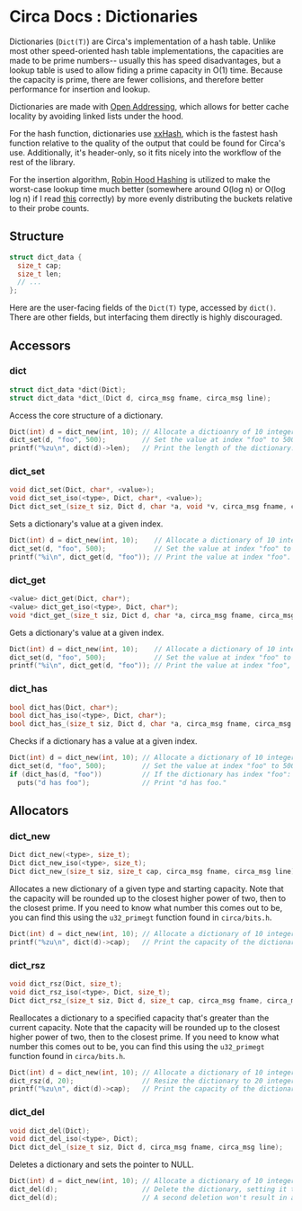 # Circa Docs : Dictionaries

Dictionaries (`Dict(T)`) are Circa's implementation of a hash table. Unlike most
other speed-oriented hash table implementations, the capacities are made to be
prime numbers-- usually this has speed disadvantages, but a lookup table is used
to allow fiding a prime capacity in O(1) time. Because the capacity is prime,
there are fewer collisions, and therefore better performance for insertion
and lookup.

Dictionaries are made with
[Open Addressing](https://en.wikipedia.org/wiki/Open_addressing), which allows
for better cache locality by avoiding linked lists under the hood.

For the hash function, dictionaries use
[xxHash](http://cyan4973.github.io/xxHash/), which is the fastest hash function
relative to the quality of the output that could be found for Circa's use.
Additionally, it's header-only, so it fits nicely into the workflow of the rest
of the library.

For the insertion algorithm,
[Robin Hood Hashing](https://andre.arko.net/2017/08/24/robin-hood-hashing/)
is utilized to make the worst-case lookup time much better
(somewhere around O(log n) or O(log log n)
if I read [this](http://luc.devroye.org/robinhood.pdf) correctly)
by more evenly distributing the buckets relative to their probe counts.

## Structure

```C
struct dict_data {
  size_t cap;
  size_t len;
  // ...
};
```

Here are the user-facing fields of the `Dict(T)` type, accessed by `dict()`. There
are other fields, but interfacing them directly is highly discouraged.

## Accessors

### dict

```C
struct dict_data *dict(Dict);
struct dict_data *dict_(Dict d, circa_msg fname, circa_msg line);
```

Access the core structure of a dictionary.

```C
Dict(int) d = dict_new(int, 10); // Allocate a dictioanry of 10 integers.
dict_set(d, "foo", 500);         // Set the value at index "foo" to 500.
printf("%zu\n", dict(d)->len);   // Print the length of the dictionary. (1)
```

### dict_set

```C
void dict_set(Dict, char*, <value>);
void dict_set_iso(<type>, Dict, char*, <value>);
Dict dict_set_(size_t siz, Dict d, char *a, void *v, circa_msg fname, circa_msg line);
```

Sets a dictionary's value at a given index.

```C
Dict(int) d = dict_new(int, 10);    // Allocate a dictionary of 10 integers.
dict_set(d, "foo", 500);            // Set the value at index "foo" to 500.
printf("%i\n", dict_get(d, "foo")); // Print the value at index "foo". (500)
```

### dict_get

```C
<value> dict_get(Dict, char*);
<value> dict_get_iso(<type>, Dict, char*);
void *dict_get_(size_t siz, Dict d, char *a, circa_msg fname, circa_msg line);
```

Gets a dictionary's value at a given index.

```C
Dict(int) d = dict_new(int, 10);    // Allocate a dictionary of 10 integers.
dict_set(d, "foo", 500);            // Set the value at index "foo" to 500.
printf("%i\n", dict_get(d, "foo")); // Print the value at index "foo", (500)
```

### dict_has

```C
bool dict_has(Dict, char*);
bool dict_has_iso(<type>, Dict, char*);
bool dict_has_(size_t siz, Dict d, char *a, circa_msg fname, circa_msg line);
```

Checks if a dictionary has a value at a given index.

```C
Dict(int) d = dict_new(int, 10); // Allocate a dictionary of 10 integers.
dict_set(d, "foo", 500);         // Set the value at index "foo" to 500.
if (dict_has(d, "foo"))          // If the dictionary has index "foo":
  puts("d has foo");             // Print "d has foo."
```

## Allocators

### dict_new

```C
Dict dict_new(<type>, size_t);
Dict dict_new_iso(<type>, size_t);
Dict dict_new_(size_t siz, size_t cap, circa_msg fname, circa_msg line);
```

Allocates a new dictionary of a given type and starting capacity. Note that the
capacity will be rounded up to the closest higher power of two, then to the
closest prime. If you need to know what number this comes out to be, you can
find this using the `u32_primegt` function found in `circa/bits.h`.

```C
Dict(int) d = dict_new(int, 10); // Allocate a dictionary of 10 integers.
printf("%zu\n", dict(d)->cap);   // Print the capacity of the dictionary. (17)
```

### dict_rsz

```C
void dict_rsz(Dict, size_t);
void dict_rsz_iso(<type>, Dict, size_t);
Dict dict_rsz_(size_t siz, Dict d, size_t cap, circa_msg fname, circa_msg line);
```

Reallocates a dictionary to a specified capacity that's greater than the current
capacity. Note that the capacity will be rounded up to the closest higher power
of two, then to the closest prime. If you need to know what number this comes
out to be, you can find this using the `u32_primegt` function found in
`circa/bits.h`.

```C
Dict(int) d = dict_new(int, 10); // Allocate a dictionary of 10 integers.
dict_rsz(d, 20);                 // Resize the dictionary to 20 integers.
printf("%zu\n", dict(d)->cap);   // Print the capacity of the dictionary. (37)
```

### dict_del

```C
void dict_del(Dict);
void dict_del_iso(<type>, Dict);
Dict dict_del_(size_t siz, Dict d, circa_msg fname, circa_msg line);
```

Deletes a dictionary and sets the pointer to NULL.

```C
Dict(int) d = dict_new(int, 10); // Allocate a dictionary of 10 integers.
dict_del(d);                     // Delete the dictionary, setting it to NULL.
dict_del(d);                     // A second deletion won't result in an error.
```
